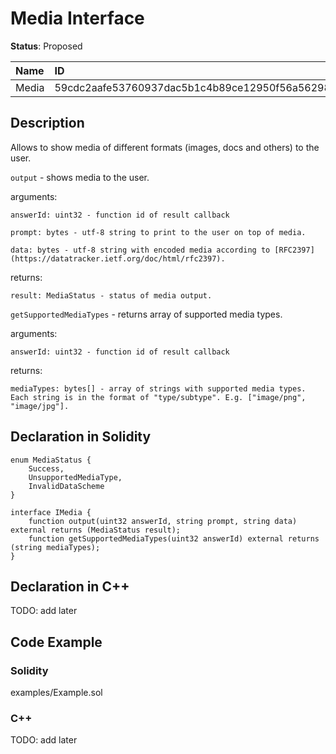 # Media Interface

**Status**: Proposed

| Name         | ID                                                                |
| :--------    | :---------------------------------------------------------------- |
| Media        | 59cdc2aafe53760937dac5b1c4b89ce12950f56a56298108a987cfe49b7c84b5  |


## Description

Allows to show media of different formats (images, docs and others) to the user.

`output` - shows media to the user.

arguments:

	answerId: uint32 - function id of result callback

    prompt: bytes - utf-8 string to print to the user on top of media.

    data: bytes - utf-8 string with encoded media according to [RFC2397](https://datatracker.ietf.org/doc/html/rfc2397).
    
returns:

	result: MediaStatus - status of media output.

`getSupportedMediaTypes` - returns array of supported media types.

arguments:

	answerId: uint32 - function id of result callback
    
returns:

	mediaTypes: bytes[] - array of strings with supported media types. Each string is in the format of "type/subtype". E.g. ["image/png", "image/jpg"].

## Declaration in Solidity

```solidity
enum MediaStatus {
    Success,
    UnsupportedMediaType,
    InvalidDataScheme
}

interface IMedia {
    function output(uint32 answerId, string prompt, string data) external returns (MediaStatus result);
    function getSupportedMediaTypes(uint32 answerId) external returns (string mediaTypes);
}
```

## Declaration in C++

TODO: add later

## Code Example

### Solidity

examples/Example.sol

### C++

TODO: add later
